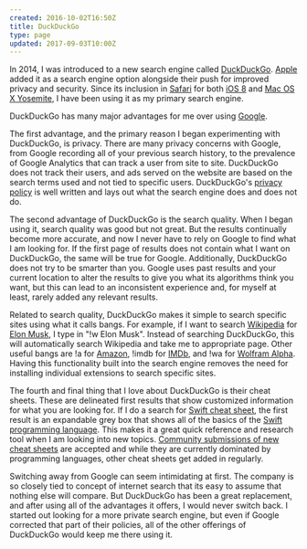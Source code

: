 ```yaml
---
created: 2016-10-02T16:50Z
title: DuckDuckGo
type: page
updated: 2017-09-03T10:00Z
---
```


In 2014, I was introduced to a new search engine called [DuckDuckGo](https://duckduckgo.com). [Apple](http://www.apple.com) added it as a search engine option alongside their push for improved privacy and security. Since its inclusion in [Safari](https://www.apple.com/safari/) for both [iOS 8](https://en.wikipedia.org/wiki/IOS_8) and [Mac OS X Yosemite](https://en.wikipedia.org/wiki/OS_X_Yosemite), I have been using it as my primary search engine.

DuckDuckGo has many major advantages for me over using [Google](https://www.google.com).

The first advantage, and the primary reason I began experimenting with DuckDuckGo, is privacy. There are many privacy concerns with Google, from Google recording all of your previous search history, to the prevalence of Google Analytics that can track a user from site to site. DuckDuckGo does not track their users, and ads served on the website are based on the search terms used and not tied to specific users. DuckDuckGo's [privacy policy](https://duckduckgo.com/privacy) is well written and lays out what the search engine does and does not do.

The second advantage of DuckDuckGo is the search quality. When I began using it, search quality was good but not great. But the results continually become more accurate, and now I never have to rely on Google to find what I am looking for. If the first page of results does not contain what I want on DuckDuckGo, the same will be true for Google. Additionally, DuckDuckGo does not try to be smarter than you. Google uses past results and your current location to alter the results to give you what its algorithms think you want, but this can lead to an inconsistent experience and, for myself at least, rarely added any relevant results.

Related to search quality, DuckDuckGo makes it simple to search specific sites using what it calls bangs. For example, if I want to search [Wikipedia](https://www.wikipedia.org) for [Elon Musk](https://en.wikipedia.org/wiki/Elon_Musk), I type in "!w Elon Musk". Instead of searching DuckDuckGo, this will automatically search Wikipedia and take me to appropriate page. Other useful bangs are !a for [Amazon](https://www.amazon.com), !imdb for [IMDb](http://www.imdb.com), and !wa for [Wolfram Alpha](http://www.wolframalpha.com). Having this functionality built into the search engine removes the need for installing individual extensions to search specific sites.

The fourth and final thing that I love about DuckDuckGo is their cheat sheets. These are delineated first results that show customized information for what you are looking for. If I do a search for [Swift cheat sheet](https://duckduckgo.com/?q=swift+cheat+sheet&t=h_&ia=cheatsheet), the first result is an expandable grey box that shows all of the basics of the [Swift programming language](https://swift.org). This makes it a great quick reference and research tool when I am looking into new topics. [Community submissions of new cheat sheets](https://duck.co/ia) are accepted and while they are currently dominated by programming languages, other cheat sheets get added in regularly.

Switching away from Google can seem intimidating at first. The company is so closely tied to concept of internet search that its easy to assume that nothing else will compare. But DuckDuckGo has been a great replacement, and after using all of the advantages it offers, I would never switch back. I started out looking for a more private search engine, but even if Google corrected that part of their policies, all of the other offerings of DuckDuckGo would keep me there using it.
